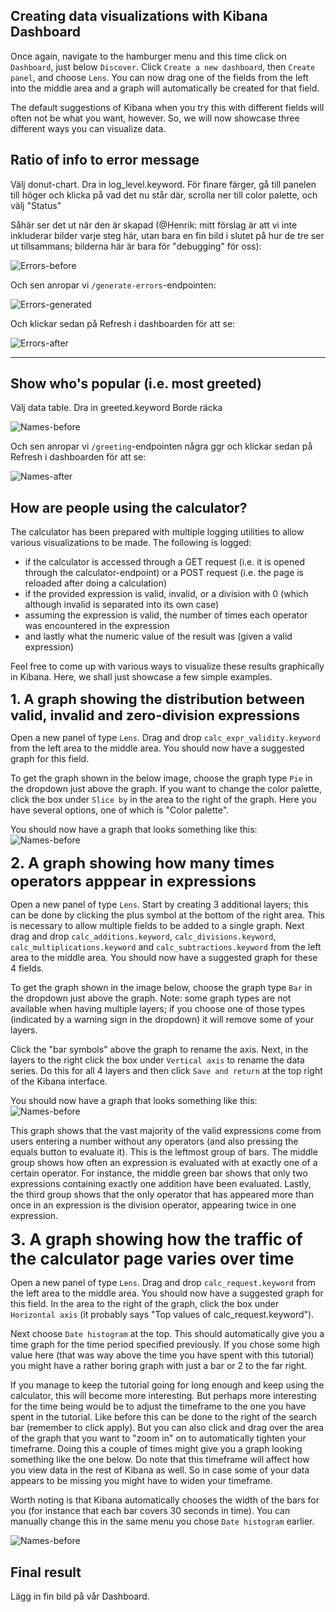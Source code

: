 <p></p>

## Creating data visualizations with Kibana Dashboard

Once again, navigate to the hamburger menu and this time click on `Dashboard`, just below `Discover`. Click `Create a new dashboard`, then `Create panel`, and choose `Lens`. You can now drag one of the fields from the left into the middle area and a graph will automatically be created for that field.

The default suggestions of Kibana when you try this with different fields will often not be what you want, however. So, we will now showcase three different ways you can visualize data.

## Ratio of info to error message

Välj donut-chart.
Dra in log_level.keyword.
För finare färger, gå till panelen till höger och klicka på vad det nu står där, scrolla ner till color palette, och välj "Status"

Såhär ser det ut när den är skapad (@Henrik: mitt förslag är att vi inte inkluderar bilder varje steg här, utan bara en fin bild i slutet på hur de tre ser ut tillsammans; bilderna här är bara för "debugging" för oss):

![Errors-before](./assets/errors-before.png)

Och sen anropar vi `/generate-errors`-endpointen:

![Errors-generated](./assets/errors-generated.png)

Och klickar sedan på Refresh i dashboarden för att se:

![Errors-after](./assets/errors-after.png)

<hr>

## Show who's popular (i.e. most greeted)

Välj data table.
Dra in greeted.keyword
Borde räcka

![Names-before](./assets/names-before.png)

Och sen anropar vi `/greeting`-endpointen några ggr och klickar sedan på Refresh i dashboarden för att se:

![Names-after](./assets/names-after.png)

## How are people using the calculator?

The calculator has been prepared with multiple logging utilities to allow various visualizations to be made. The following is logged:
- if the calculator is accessed through a GET request (i.e. it is opened through the calculator-endpoint) or a POST request (i.e. the page is reloaded after doing a calculation)
- if the provided expression is valid, invalid, or a division with 0 (which although invalid is separated into its own case)
- assuming the expression is valid, the number of times each operator was encountered in the expression
- and lastly what the numeric value of the result was (given a valid expression)

Feel free to come up with various ways to visualize these results graphically in Kibana. Here, we shall just showcase a few simple examples.

<b style="font-size:22px;">1. A graph showing the distribution between valid, invalid and zero-division expressions</b>  

Open a new panel of type `Lens`. Drag and drop `calc_expr_validity.keyword` from the left area to the middle area. You should now have a suggested graph for this field. 

To get the graph shown in the below image, choose the graph type `Pie` in the dropdown just above the graph. If you want to change the color palette, click the box under `Slice by` in the area to the right of the graph. Here you have several options, one of which is "Color palette".

You should now have a graph that looks something like this:
![Names-before](./assets/calc_validity_graph.png)

<b style="font-size:24px;">2. A graph showing how many times operators apppear in expressions</b>

Open a new panel of type `Lens`. Start by creating 3 additional layers; this can be done by clicking the plus symbol at the bottom of the right area. This is necessary to allow multiple fields to be added to a single graph. Next drag and drop `calc_additions.keyword`, `calc_divisions.keyword`, `calc_multiplications.keyword` and `calc_subtractions.keyword` from the left area to the middle area. You should now have a suggested graph for these 4 fields. 

To get the graph shown in the image below, choose the graph type `Bar` in the dropdown just above the graph. Note: some graph types are not available when having multiple layers; if you choose one of those types (indicated by a warning sign in the dropdown) it will remove some of your layers.

Click the "bar symbols" above the graph to rename the axis.
Next, in the layers to the right click the box under `Vertical axis` to rename the data series. Do this for all 4 layers and then click `Save and return` at the top right of the Kibana interface. 

You should now have a graph that looks something like this:
![Names-before](./assets/calc_operator_graph.png)

This graph shows that the vast majority of the valid expressions come from users entering a number without any operators (and also pressing the equals button to evaluate it). This is the leftmost group of bars. The middle group shows how often an expression is evaluated with at exactly one of a certain operator. For instance, the middle green bar shows that only two expressions containing exactly one addition have been evaluated. Lastly, the third group shows that the only operator that has appeared more than once in an expression is the division operator, appearing twice in one expression.

<b style="font-size:26px;">3. A graph showing how the traffic of the calculator page varies over time</b>  

Open a new panel of type `Lens`. Drag and drop `calc_request.keyword` from the left area to the middle area. You should now have a suggested graph for this field. In the area to the right of the graph, click the box under `Horizontal axis` (it probably says "Top values of calc_request.​keyword"). 

Next choose `Date histogram` at the top. This should automatically give you a time graph for the time period specified previously. If you chose some high value here (that was way above the time you have spent with this tutorial) you might have a rather boring graph with just a bar or 2 to the far right. 

If you manage to keep the tutorial going for long enough and keep using the calculator, this will become more interesting. But perhaps more interesting for the time being would be to adjust the timeframe to the one you have spent in the tutorial. Like before this can be done to the right of the search bar (remember to click apply). But you can also click and drag over the area of the graph that you want to "zoom in" on to automatically tighten your timeframe. Doing this a couple of times might give you a graph looking something like the one below. Do note that this timeframe will affect how you view data in the rest of Kibana as well. So in case some of your data appears to be missing you might have to widen your timeframe.

Worth noting is that Kibana automatically chooses the width of the bars for you (for instance that each bar covers 30 seconds in time). You can manually change this in the same menu you chose `Date histogram` earlier.

![Names-before](./assets/calc_traffic_graph.png)


## Final result

Lägg in fin bild på vår Dashboard.